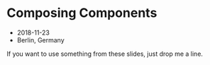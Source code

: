 # Composing Components

*  2018-11-23
*  Berlin, Germany

If you want to use something from these slides, just drop me a line.
